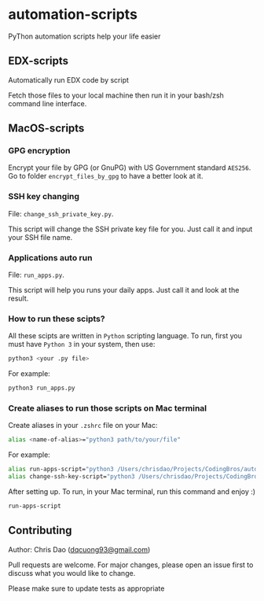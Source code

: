 # automation-scripts

PyThon automation scripts help your life easier

## EDX-scripts

Automatically run EDX code by script

Fetch those files to your local machine then run it in your bash/zsh command line interface.

## MacOS-scripts

### GPG encryption
Encrypt your file by GPG (or GnuPG) with US Government standard `AES256`. 
Go to folder `encrypt_files_by_gpg` to have a better look at it.

### SSH key changing
File: `change_ssh_private_key.py`. 

This script will change the SSH private key file for you. Just call it and input your SSH file name.

### Applications auto run
File: `run_apps.py`. 

This script will help you runs your daily apps. Just call it and look at the result.

### How to run these scipts?
All these scipts are written in `Python` scripting language. To run, first you must have `Python 3` in your system, 
then use:
```zsh
python3 <your .py file>
```
For example:
```zsh
python3 run_apps.py
```

### Create aliases to run those scripts on Mac terminal
Create aliases in your ```.zshrc``` file on your Mac:
```zsh
alias <name-of-alias>="python3 path/to/your/file"
```
For example:
```zsh
alias run-apps-script="python3 /Users/chrisdao/Projects/CodingBros/automation-scripts/MacOS/run_apps.py"
alias change-ssh-key-script="python3 /Users/chrisdao/Projects/CodingBros/automation-scripts/MacOS/change_ssh_private_key.py"
```
After setting up. To run, in your Mac terminal, run this command and enjoy :)
```zsh
run-apps-script
```

## Contributing

Author: Chris Dao (dqcuong93@gmail.com)

Pull requests are welcome. For major changes, please open an issue first to discuss what you would like to change.

Please make sure to update tests as appropriate
